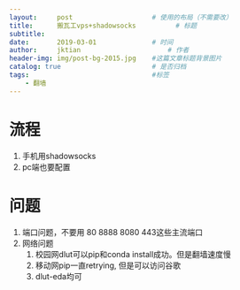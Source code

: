 ```yaml
---
layout:     post   				    # 使用的布局（不需要改）
title:      搬瓦工vps+shadowsocks			# 标题 
subtitle:  	 
date:       2019-03-01				# 时间
author:     jktian 						# 作者
header-img: img/post-bg-2015.jpg 	#这篇文章标题背景图片
catalog: true 						# 是否归档
tags:								#标签
    - 翻墙
---
```

# 流程
1. 手机用shadowsocks
2. pc端也要配置
# 问题
1. 端口问题，不要用 80 8888 8080 443这些主流端口
2. 网络问题
   1. 校园网dlut可以pip和conda install成功。但是翻墙速度慢
   2. 移动网pip一直retrying, 但是可以访问谷歌
   3. dlut-eda均可
